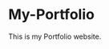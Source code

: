# My-Portfolio
This is my Portfolio website.
          
             
            
                     
           
        
         
        
          
        
         
     
    
 
